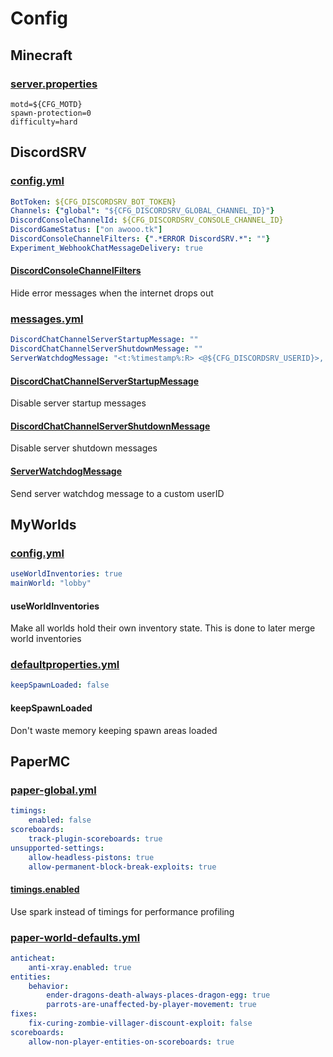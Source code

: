 # Config

## Minecraft

### [server.properties](https://minecraft.fandom.com/wiki/Server.properties#Java_Edition_3)

```properties
motd=${CFG_MOTD}
spawn-protection=0
difficulty=hard
```

## DiscordSRV

### [config.yml](https://docs.discordsrv.com/config)

```yaml
BotToken: ${CFG_DISCORDSRV_BOT_TOKEN}
Channels: {"global": "${CFG_DISCORDSRV_GLOBAL_CHANNEL_ID}"}
DiscordConsoleChannelId: ${CFG_DISCORDSRV_CONSOLE_CHANNEL_ID}
DiscordGameStatus: ["on awooo.tk"]
DiscordConsoleChannelFilters: {".*ERROR DiscordSRV.*": ""}
Experiment_WebhookChatMessageDelivery: true
```

#### [DiscordConsoleChannelFilters](https://docs.discordsrv.com/config/#DiscordConsoleChannelFilters)

Hide error messages when the internet drops out

### [messages.yml](https://docs.discordsrv.com/messages)

```yaml
DiscordChatChannelServerStartupMessage: ""
DiscordChatChannelServerShutdownMessage: ""
ServerWatchdogMessage: "<t:%timestamp%:R> <@${CFG_DISCORDSRV_USERID}>, the server hasn't ticked in %timeout% seconds :fire::bangbang:"
```

#### [DiscordChatChannelServerStartupMessage](https://docs.discordsrv.com/messages/#DiscordChatChannelServerStartupMessage)

Disable server startup messages

#### [DiscordChatChannelServerShutdownMessage](https://docs.discordsrv.com/messages/#DiscordChatChannelServerShutdownMessage)

Disable server shutdown messages

#### [ServerWatchdogMessage](https://docs.discordsrv.com/messages/#ServerWatchdogMessage)

Send server watchdog message to a custom userID

## MyWorlds

### [config.yml](https://wiki.traincarts.net/p/MyWorlds/Configuration)

```yaml
useWorldInventories: true
mainWorld: "lobby"
```

#### useWorldInventories

Make all worlds hold their own inventory state. This is done to later merge world inventories

### [defaultproperties.yml](https://wiki.traincarts.net/p/MyWorlds/WorldConfiguration)

```yaml
keepSpawnLoaded: false
```

#### keepSpawnLoaded

Don't waste memory keeping spawn areas loaded

## PaperMC

### [paper-global.yml](https://docs.papermc.io/paper/reference/global-configuration)

```yaml
timings:
    enabled: false
scoreboards:
    track-plugin-scoreboards: true
unsupported-settings:
    allow-headless-pistons: true
    allow-permanent-block-break-exploits: true
```

#### [timings.enabled](https://docs.papermc.io/paper/reference/global-configuration#enabled-1)

Use spark instead of timings for performance profiling

### [paper-world-defaults.yml](https://docs.papermc.io/paper/reference/world-configuration)

```yaml
anticheat:
    anti-xray.enabled: true
entities:
    behavior:
        ender-dragons-death-always-places-dragon-egg: true
        parrots-are-unaffected-by-player-movement: true
fixes:
    fix-curing-zombie-villager-discount-exploit: false
scoreboards:
    allow-non-player-entities-on-scoreboards: true
```
